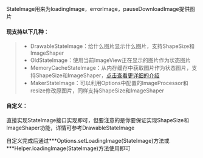 StateImage用来为loadingImage，errorImage，pauseDownloadImage提供图片

#### 现支持以下几种：
>* DrawableStateImage：给什么图片显示什么图片，支持ShapeSize和ImageShaper
>* OldStateImage：使用当前ImageView正在显示的图片作为状态图片
>* MemoryCacheStateImage：从内存缓存中获取图片作为状态图片，支持ShapeSize和ImageShaper，[点击查看更详细的介绍](memory_cache_state_image.md)
>* MakerStateImage：可以利用Options中配置的ImageProcessor和resize修改原图片，同样支持ShapeSize和ImageShaper

#### 自定义：
直接实现StateImage接口实现即可，但要注意的是你要保证实现ShapeSize和ImageShaper功能，详情可参考DrawableStateImage

自定义完成后通过\*\*\*Options.setLoadingImage(StateImage)方法或\*\*\*Helper.loadingImage(StateImage)方法使用即可